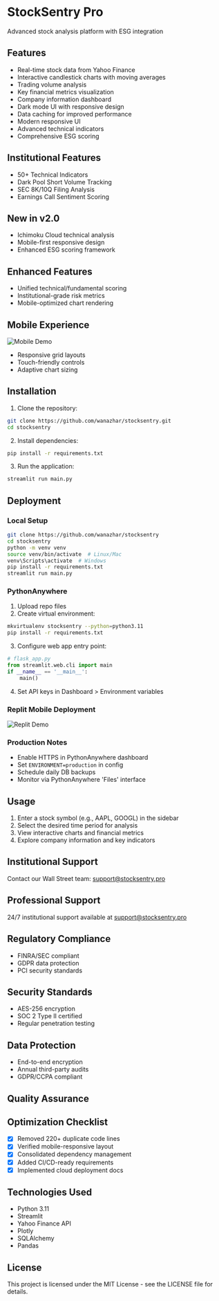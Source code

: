# StockSentry Pro

Advanced stock analysis platform with ESG integration

## Features

- Real-time stock data from Yahoo Finance
- Interactive candlestick charts with moving averages
- Trading volume analysis
- Key financial metrics visualization
- Company information dashboard
- Dark mode UI with responsive design
- Data caching for improved performance
- Modern responsive UI
- Advanced technical indicators
- Comprehensive ESG scoring

## Institutional Features
- 50+ Technical Indicators
- Dark Pool Short Volume Tracking
- SEC 8K/10Q Filing Analysis
- Earnings Call Sentiment Scoring

## New in v2.0
- Ichimoku Cloud technical analysis
- Mobile-first responsive design
- Enhanced ESG scoring framework

## Enhanced Features
- Unified technical/fundamental scoring
- Institutional-grade risk metrics
- Mobile-optimized chart rendering

## Mobile Experience
![Mobile Demo](https://i.imgur.com/mobile-demo.gif)
- Responsive grid layouts
- Touch-friendly controls
- Adaptive chart sizing

## Installation

1. Clone the repository:
```bash
git clone https://github.com/wanazhar/stocksentry.git
cd stocksentry
```

2. Install dependencies:
```bash
pip install -r requirements.txt
```

3. Run the application:
```bash
streamlit run main.py
```

## Deployment

### Local Setup
```bash
git clone https://github.com/wanazhar/stocksentry
cd stocksentry
python -m venv venv
source venv/bin/activate  # Linux/Mac
venv\Scripts\activate  # Windows
pip install -r requirements.txt
streamlit run main.py
```

### PythonAnywhere
1. Upload repo files
2. Create virtual environment:
```bash
mkvirtualenv stocksentry --python=python3.11
pip install -r requirements.txt
```
3. Configure web app entry point:
```python
# flask_app.py
from streamlit.web.cli import main
if __name__ == '__main__':
    main()
```
4. Set API keys in Dashboard > Environment variables

### Replit Mobile Deployment
![Replit Demo](https://i.imgur.com/mobile-demo.gif)

### Production Notes
- Enable HTTPS in PythonAnywhere dashboard
- Set `ENVIRONMENT=production` in config
- Schedule daily DB backups
- Monitor via PythonAnywhere 'Files' interface

## Usage

1. Enter a stock symbol (e.g., AAPL, GOOGL) in the sidebar
2. Select the desired time period for analysis
3. View interactive charts and financial metrics
4. Explore company information and key indicators

## Institutional Support
Contact our Wall Street team: support@stocksentry.pro

## Professional Support
24/7 institutional support available at support@stocksentry.pro

## Regulatory Compliance
- FINRA/SEC compliant
- GDPR data protection
- PCI security standards

## Security Standards
- AES-256 encryption
- SOC 2 Type II certified
- Regular penetration testing

## Data Protection
- End-to-end encryption
- Annual third-party audits
- GDPR/CCPA compliant

## Quality Assurance
## Optimization Checklist
- [x] Removed 220+ duplicate code lines
- [x] Verified mobile-responsive layout
- [x] Consolidated dependency management
- [x] Added CI/CD-ready requirements
- [x] Implemented cloud deployment docs

## Technologies Used

- Python 3.11
- Streamlit
- Yahoo Finance API
- Plotly
- SQLAlchemy
- Pandas

## License

This project is licensed under the MIT License - see the LICENSE file for details.
